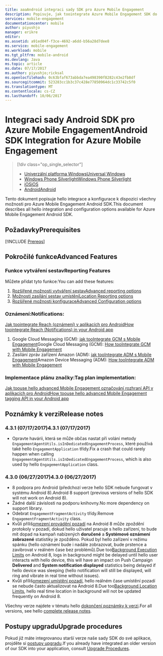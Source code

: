 ```yaml
---
title: aaaAndroid integraci sady SDK pro Azure Mobile Engagement
description: Popisuje, jak toointegrate Azure Mobile Engagement SDK do aplikace pro Android
services: mobile-engagement
documentationcenter: mobile
author: piyushjo
manager: erikre
editor: 
ms.assetid: a91ed04f-f3ce-4692-a6dd-b56a28d7dee8
ms.service: mobile-engagement
ms.workload: mobile
ms.tgt_pltfrm: mobile-android
ms.devlang: Java
ms.topic: article
ms.date: 07/17/2017
ms.author: piyushjo;ricksal
ms.openlocfilehash: 0c63bfaf673abbda7ea498390f8282c43e2fb8df
ms.sourcegitcommit: 523283cc1b3c37c428e77850964dc1c33742c5f0
ms.translationtype: MT
ms.contentlocale: cs-CZ
ms.lasthandoff: 10/06/2017
---
```

# <a name="android-sdk-integration-for-azure-mobile-engagement"></a><span data-ttu-id="7508b-103">Integraci sady Android SDK pro Azure Mobile Engagement</span><span class="sxs-lookup"><span data-stu-id="7508b-103">Android SDK Integration for Azure Mobile Engagement</span></span>
> [!div class="op_single_selector"]
> * [<span data-ttu-id="7508b-104">Univerzální platforma Windows</span><span class="sxs-lookup"><span data-stu-id="7508b-104">Universal Windows</span></span>](mobile-engagement-windows-store-sdk-overview.md)
> * [<span data-ttu-id="7508b-105">Windows Phone Silverlight</span><span class="sxs-lookup"><span data-stu-id="7508b-105">Windows Phone Silverlight</span></span>](mobile-engagement-windows-phone-sdk-overview.md)
> * [<span data-ttu-id="7508b-106">iOS</span><span class="sxs-lookup"><span data-stu-id="7508b-106">iOS</span></span>](mobile-engagement-ios-sdk-overview.md)
> * [<span data-ttu-id="7508b-107">Android</span><span class="sxs-lookup"><span data-stu-id="7508b-107">Android</span></span>](mobile-engagement-android-sdk-overview.md)
> 
> 

<span data-ttu-id="7508b-108">Tento dokument popisuje hello integrace a konfigurace k dispozici všechny možnosti pro Azure Mobile Engagement Android SDK.</span><span class="sxs-lookup"><span data-stu-id="7508b-108">This document describes all hello integration and configuration options available for Azure Mobile Engagement Android SDK.</span></span>

## <a name="prerequisites"></a><span data-ttu-id="7508b-109">Požadavky</span><span class="sxs-lookup"><span data-stu-id="7508b-109">Prerequisites</span></span>
[!INCLUDE [Prereqs](../../includes/mobile-engagement-android-prereqs.md)]

## <a name="advanced-features"></a><span data-ttu-id="7508b-110">Pokročilé funkce</span><span class="sxs-lookup"><span data-stu-id="7508b-110">Advanced Features</span></span>
### <a name="reporting-features"></a><span data-ttu-id="7508b-111">Funkce vytváření sestav</span><span class="sxs-lookup"><span data-stu-id="7508b-111">Reporting Features</span></span>
<span data-ttu-id="7508b-112">Můžete přidat tyto funkce:</span><span class="sxs-lookup"><span data-stu-id="7508b-112">You can add these features:</span></span>

1. [<span data-ttu-id="7508b-113">Rozšířené možnosti vytváření sestav</span><span class="sxs-lookup"><span data-stu-id="7508b-113">Advanced reporting options</span></span>](mobile-engagement-android-advanced-reporting.md)
2. [<span data-ttu-id="7508b-114">Možnosti zasílání sestav umístění</span><span class="sxs-lookup"><span data-stu-id="7508b-114">Location Reporting options</span></span>](mobile-engagement-android-location-reporting.md)
3. [<span data-ttu-id="7508b-115">Rozšířené možnosti konfigurace</span><span class="sxs-lookup"><span data-stu-id="7508b-115">Advanced Configuration options</span></span>](mobile-engagement-android-advanced-configuration.md)

### <a name="notifications"></a><span data-ttu-id="7508b-116">Oznámení:</span><span class="sxs-lookup"><span data-stu-id="7508b-116">Notifications:</span></span>
[<span data-ttu-id="7508b-117">Jak toointegrate Reach (oznámení) v aplikacích pro Android</span><span class="sxs-lookup"><span data-stu-id="7508b-117">How toointegrate Reach (Notifications) in your Android app</span></span>](mobile-engagement-android-integrate-engagement-reach.md)

1. <span data-ttu-id="7508b-118">Google Cloud Messaging (GCM): [jak tooIntegrate GCM s Mobile Engagement](mobile-engagement-android-gcm-integrate.md)</span><span class="sxs-lookup"><span data-stu-id="7508b-118">Google Cloud Messaging (GCM): [How tooIntegrate GCM with Mobile Engagement](mobile-engagement-android-gcm-integrate.md)</span></span>
2. <span data-ttu-id="7508b-119">Zasílání zpráv zařízení Amazon (ADM): [jak tooIntegrate ADM s Mobile Engagement](mobile-engagement-android-adm-integrate.md)</span><span class="sxs-lookup"><span data-stu-id="7508b-119">Amazon Device Messaging (ADM): [How tooIntegrate ADM with Mobile Engagement](mobile-engagement-android-adm-integrate.md)</span></span>

### <a name="tag-plan-implementation"></a><span data-ttu-id="7508b-120">Implementace plánu značky:</span><span class="sxs-lookup"><span data-stu-id="7508b-120">Tag plan implementation:</span></span>
[<span data-ttu-id="7508b-121">Jak toouse hello advanced Mobile Engagement označování rozhraní API v aplikacích pro Android</span><span class="sxs-lookup"><span data-stu-id="7508b-121">How toouse hello advanced Mobile Engagement tagging API in your Android app</span></span>](mobile-engagement-android-use-engagement-api.md)

## <a name="release-notes"></a><span data-ttu-id="7508b-122">Poznámky k verzi</span><span class="sxs-lookup"><span data-stu-id="7508b-122">Release notes</span></span>

### <a name="431-07172017"></a><span data-ttu-id="7508b-123">4.3.1 (07/17/2017)</span><span class="sxs-lookup"><span data-stu-id="7508b-123">4.3.1 (07/17/2017)</span></span>
* <span data-ttu-id="7508b-124">Opravte havárii, která se může občas nastat při volání metody `EngagementAgentUtils.isInDedicatedEngagementProcess`, které používá také hello `EngagementApplication` třídy.</span><span class="sxs-lookup"><span data-stu-id="7508b-124">Fix a crash that could rarely happen when calling `EngagementAgentUtils.isInDedicatedEngagementProcess`, which is also used by hello `EngagementApplication` class.</span></span>

### <a name="430-06272017"></a><span data-ttu-id="7508b-125">4.3.0 (06/27/2017)</span><span class="sxs-lookup"><span data-stu-id="7508b-125">4.3.0 (06/27/2017)</span></span>
* <span data-ttu-id="7508b-126">8 podpora pro Android (předchozí verze hello SDK nebude fungovat v systému Android 8).</span><span class="sxs-lookup"><span data-stu-id="7508b-126">Android 8 support (previous versions of hello SDK will not work on Android 8).</span></span>
* <span data-ttu-id="7508b-127">Žádné další závislosti na podporu knihovny.</span><span class="sxs-lookup"><span data-stu-id="7508b-127">No more dependency on support library.</span></span>
* <span data-ttu-id="7508b-128">Odebrat `EngagementFragmentActivity` třídy.</span><span class="sxs-lookup"><span data-stu-id="7508b-128">Remove `EngagementFragmentActivity` class.</span></span>
* <span data-ttu-id="7508b-129">Kvůli příliš[omezení provádění pozadí](https://developer.android.com/preview/features/background.html) na Android 8 může zpoždění protokoly v pozadí, dokud hello uživatel pracuje s hello zařízení, to bude mít dopad na kampaň nabízených **doručené** a **Systémové oznámení zobrazené** statistiky je zpožděno. Pokud byl hello zařízení v režimu spánku (hello oznámení bude i nadále zobrazovat, bude prstence a zavibrovat v reálném čase bez problémů).</span><span class="sxs-lookup"><span data-stu-id="7508b-129">Due too[Background Execution Limits](https://developer.android.com/preview/features/background.html) on Android 8, logs in background might be delayed until hello user interacts with hello device, this will have an impact on Push Campaign **Delivered** and **System notification displayed** statistics being delayed if hello device was sleeping (hello notification will still be displayed, will ring and vibrate in real time without issues).</span></span>
* <span data-ttu-id="7508b-130">Kvůli příliš[omezení umístění pozadí](https://developer.android.com/preview/features/background-location-limits.html), hello reálném čase umístění pozadí se nebude často aktualizovat na Android 8.</span><span class="sxs-lookup"><span data-stu-id="7508b-130">Due too[Background Location Limits](https://developer.android.com/preview/features/background-location-limits.html), hello real time location in background will not be updated frequently on Android 8.</span></span>

<span data-ttu-id="7508b-131">Všechny verze najdete v tématu hello [dokončení poznámky k verzi](mobile-engagement-android-release-notes.md).</span><span class="sxs-lookup"><span data-stu-id="7508b-131">For all versions, see hello [complete release notes](mobile-engagement-android-release-notes.md).</span></span>

## <a name="upgrade-procedures"></a><span data-ttu-id="7508b-132">Postupy upgradu</span><span class="sxs-lookup"><span data-stu-id="7508b-132">Upgrade procedures</span></span>
<span data-ttu-id="7508b-133">Pokud již máte integrovanou starší verze naše sady SDK do své aplikace, projděte si [postupy upgradu](mobile-engagement-android-upgrade-procedure.md).</span><span class="sxs-lookup"><span data-stu-id="7508b-133">If you already have integrated an older version of our SDK into your application, consult [Upgrade Procedures](mobile-engagement-android-upgrade-procedure.md).</span></span>

